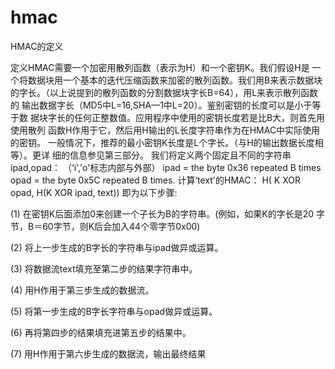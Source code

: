 # hmac

HMAC的定义

定义HMAC需要一个加密用散列函数（表示为H）和一个密钥K。我们假设H是
一个将数据块用一个基本的迭代压缩函数来加密的散列函数。我们用B来表示数据块
的字长。（以上说提到的散列函数的分割数据块字长B=64），用L来表示散列函数的
输出数据字长（MD5中L=16,SHA—1中L=20）。鉴别密钥的长度可以是小于等于数
据块字长的任何正整数值。应用程序中使用的密钥长度若是比B大，则首先用使用散列
函数H作用于它，然后用H输出的L长度字符串作为在HMAC中实际使用的密钥。
一般情况下，推荐的最小密钥K长度是L个字长。（与H的输出数据长度相等）。更详
细的信息参见第三部分。
   我们将定义两个固定且不同的字符串ipad,opad：
（‘i','o'标志内部与外部）
       ipad = the byte 0x36 repeated B times
         opad = the byte 0x5C repeated B times.
计算‘text'的HMAC：
          H( K XOR opad, H(K XOR ipad, text))
即为以下步骤:

(1)	在密钥K后面添加0来创建一个子长为B的字符串。(例如，如果K的字长是20
字节，B＝60字节，则K后会加入44个零字节0x00)

(2)	将上一步生成的B字长的字符串与ipad做异或运算。

(3)	将数据流text填充至第二步的结果字符串中。

(4)	用H作用于第三步生成的数据流。

(5)	将第一步生成的B字长字符串与opad做异或运算。

(6)	再将第四步的结果填充进第五步的结果中。

(7)	用H作用于第六步生成的数据流，输出最终结果